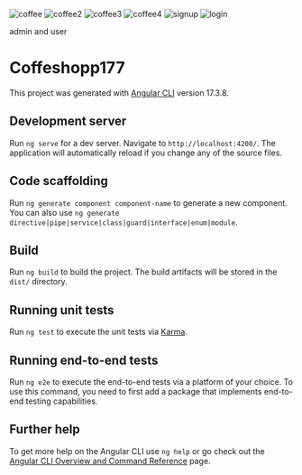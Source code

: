 ![coffee](https://github.com/Doummarzhb/coffeeshop/assets/98951369/aafb0363-2166-42da-a39d-16f9a17c7705)
![coffee2](https://github.com/Doummarzhb/coffeeshop/assets/98951369/941ac108-c315-4528-b4de-65d086b7ec74)
![coffee3](https://github.com/Doummarzhb/coffeeshop/assets/98951369/8f839628-a38c-4267-9ad9-5b51ee99772b)
![coffee4](https://github.com/Doummarzhb/coffeeshop/assets/98951369/0ce914a3-fe4b-4f14-8add-2cd6c20fc3d9)
![signup](https://github.com/Doummarzhb/coffeeshop/assets/98951369/dacafc39-21e0-4ff6-842d-90d9826a4caa)
![login](https://github.com/Doummarzhb/coffeeshop/assets/98951369/1e587293-f0a1-4e5e-be6c-487031d343ef)





admin and user

# Coffeshopp177

This project was generated with [Angular CLI](https://github.com/angular/angular-cli) version 17.3.8.

## Development server

Run `ng serve` for a dev server. Navigate to `http://localhost:4200/`. The application will automatically reload if you change any of the source files.

## Code scaffolding

Run `ng generate component component-name` to generate a new component. You can also use `ng generate directive|pipe|service|class|guard|interface|enum|module`.

## Build

Run `ng build` to build the project. The build artifacts will be stored in the `dist/` directory.

## Running unit tests

Run `ng test` to execute the unit tests via [Karma](https://karma-runner.github.io).

## Running end-to-end tests

Run `ng e2e` to execute the end-to-end tests via a platform of your choice. To use this command, you need to first add a package that implements end-to-end testing capabilities.

## Further help

To get more help on the Angular CLI use `ng help` or go check out the [Angular CLI Overview and Command Reference](https://angular.io/cli) page.
